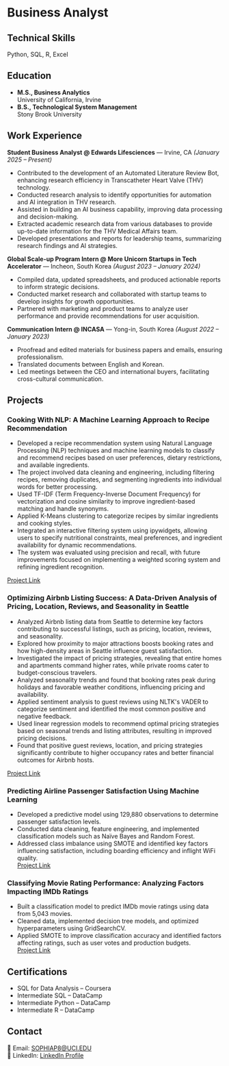 # Business Analyst

## Technical Skills
Python, SQL, R, Excel

## Education
- **M.S., Business Analytics**  
  University of California, Irvine 
- **B.S., Technological System Management**  
  Stony Brook University 

## Work Experience

**Student Business Analyst @ Edwards Lifesciences** — Irvine, CA *(January 2025 – Present)*  
- Contributed to the development of an Automated Literature Review Bot, enhancing research efficiency in Transcatheter Heart Valve (THV) technology.  
- Conducted research analysis to identify opportunities for automation and AI integration in THV research.  
- Assisted in building an AI business capability, improving data processing and decision-making.  
- Extracted academic research data from various databases to provide up-to-date information for the THV Medical Affairs team.  
- Developed presentations and reports for leadership teams, summarizing research findings and AI strategies.

**Global Scale-up Program Intern @ More Unicorn Startups in Tech Accelerator** — Incheon, South Korea *(August 2023 – January 2024)*  
- Compiled data, updated spreadsheets, and produced actionable reports to inform strategic decisions.  
- Conducted market research and collaborated with startup teams to develop insights for growth opportunities.  
- Partnered with marketing and product teams to analyze user performance and provide recommendations for user acquisition.

**Communication Intern @ INCASA** — Yong-in, South Korea *(August 2022 – January 2023)*  
- Proofread and edited materials for business papers and emails, ensuring professionalism.  
- Translated documents between English and Korean.  
- Led meetings between the CEO and international buyers, facilitating cross-cultural communication.

## Projects

### **Cooking With NLP: A Machine Learning Approach to Recipe Recommendation**
- Developed a recipe recommendation system using Natural Language Processing (NLP) techniques and machine learning models to classify and recommend recipes based on user preferences, dietary restrictions, and available ingredients.
- The project involved data cleaning and engineering, including filtering recipes, removing duplicates, and segmenting ingredients into individual words for better processing.
- Used TF-IDF (Term Frequency-Inverse Document Frequency) for vectorization and cosine similarity to improve ingredient-based matching and handle synonyms.
- Applied K-Means clustering to categorize recipes by similar ingredients and cooking styles.
- Integrated an interactive filtering system using ipywidgets, allowing users to specify nutritional constraints, meal preferences, and ingredient availability for dynamic recommendations.
- The system was evaluated using precision and recall, with future improvements focused on implementing a weighted scoring system and refining ingredient recognition.

[Project Link](https://medium.com/@sophiap8/cooking-with-nlp-a-machine-learning-approach-to-recipe-recommendation-2dc07c360050)

### **Optimizing Airbnb Listing Success: A Data-Driven Analysis of Pricing, Location, Reviews, and Seasonality in Seattle**
- Analyzed Airbnb listing data from Seattle to determine key factors contributing to successful listings, such as pricing, location, reviews, and seasonality.
- Explored how proximity to major attractions boosts booking rates and how high-density areas in Seattle influence guest satisfaction.
- Investigated the impact of pricing strategies, revealing that entire homes and apartments command higher rates, while private rooms cater to budget-conscious travelers.
- Analyzed seasonality trends and found that booking rates peak during holidays and favorable weather conditions, influencing pricing and availability.
- Applied sentiment analysis to guest reviews using NLTK's VADER to categorize sentiment and identified the most common positive and negative feedback.
- Used linear regression models to recommend optimal pricing strategies based on seasonal trends and listing attributes, resulting in improved pricing decisions.
- Found that positive guest reviews, location, and pricing strategies significantly contribute to higher occupancy rates and better financial outcomes for Airbnb hosts.

[Project Link](https://medium.com/@sophiap8/optimizing-airbnb-listing-success-a-data-driven-analysis-of-pricing-location-reviews-and-8cbe7bb1ca68)

### Predicting Airline Passenger Satisfaction Using Machine Learning  
- Developed a predictive model using 129,880 observations to determine passenger satisfaction levels.  
- Conducted data cleaning, feature engineering, and implemented classification models such as Naïve Bayes and Random Forest.  
- Addressed class imbalance using SMOTE and identified key factors influencing satisfaction, including boarding efficiency and inflight WiFi quality.  
[Project Link](https://medium.com/@sophiap8/airline-service-modeling-and-analysis-a-comprehensicve-report-on-factors-driving-customer-b19390f4d272)

### Classifying Movie Rating Performance: Analyzing Factors Impacting IMDb Ratings  
- Built a classification model to predict IMDb movie ratings using data from 5,043 movies.  
- Cleaned data, implemented decision tree models, and optimized hyperparameters using GridSearchCV.  
- Applied SMOTE to improve classification accuracy and identified factors affecting ratings, such as user votes and production budgets.  
[Project Link](https://medium.com/p/c475512dab86/edit)

## Certifications  
- SQL for Data Analysis – Coursera   
- Intermediate SQL – DataCamp  
- Intermediate Python – DataCamp  
- Intermediate R – DataCamp

## Contact  
📧 Email: SOPHIAP8@UCI.EDU  
💼 LinkedIn: [LinkedIn Profile](www.linkedin.com/in/soheeprk)  
